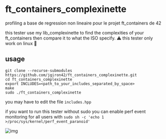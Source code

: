 # ft_containers_complexinette
profiling a base de regression non lineaire pour le projet ft_containers de 42

this tester use my lib_complexinette to find the complexities of your ft_containers then compare it to what the ISO specify.
⚠️ this tester only work on linux 🐧

## usage

```
git clone --recurse-submodules https://github.com/jgiron42/ft_containers_complexinette.git
cd ft_containers_complexinette
export INCLUDES=<path_to_your_includes_separated_by_space>
make
sudo ./ft_containers_complexinette
```

you may have to edit the file `includes.hpp`

if you want to run this tester without sudo you can enable perf event monitoring for all users with `sudo sh -c 'echo 1 >/proc/sys/kernel/perf_event_paranoid'`


![img](https://i.ibb.co/2Ynz8jD/Screenshot-from-2022-03-13-23-28-33.png)

